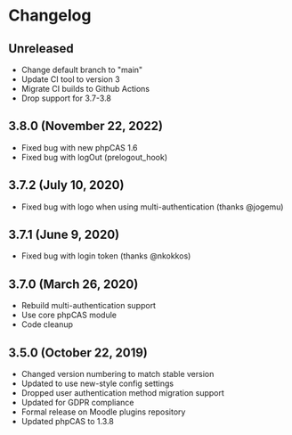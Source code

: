 # Changelog

## Unreleased

- Change default branch to "main"
- Update CI tool to version 3
- Migrate CI builds to Github Actions
- Drop support for 3.7-3.8

## 3.8.0 (November 22, 2022)

 - Fixed bug with new phpCAS 1.6
 - Fixed bug with logOut (prelogout_hook)

## 3.7.2 (July 10, 2020)

- Fixed bug with logo when using multi-authentication (thanks @jogemu)

## 3.7.1 (June 9, 2020)

- Fixed bug with login token (thanks @nkokkos)

## 3.7.0 (March 26, 2020)

- Rebuild multi-authentication support
- Use core phpCAS module
- Code cleanup

## 3.5.0 (October 22, 2019)

- Changed version numbering to match stable version
- Updated to use new-style config settings
- Dropped user authentication method migration support
- Updated for GDPR compliance
- Formal release on Moodle plugins repository
- Updated phpCAS to 1.3.8
